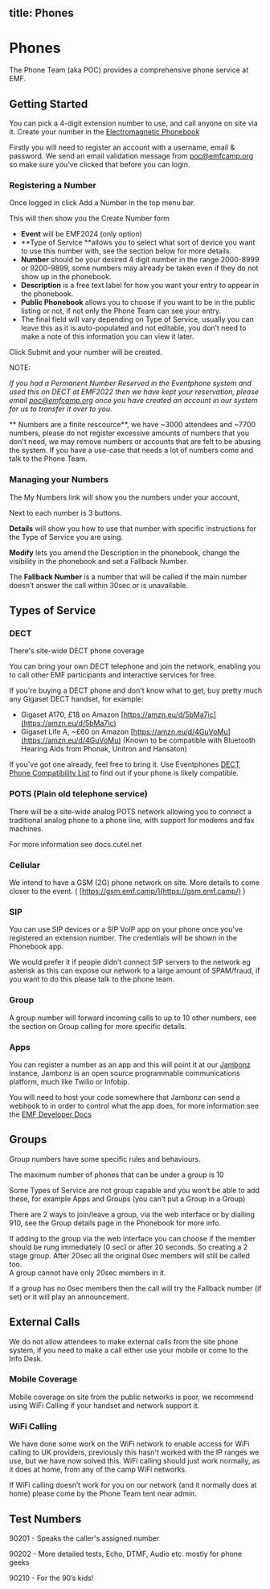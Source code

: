 title: Phones
---
# Phones

The Phone Team (aka POC) provides a comprehensive phone service at EMF.

## Getting Started

You can pick a 4-digit extension number to use, and call anyone on site via it. Create your number in the  [Electromagnetic Phonebook](https://phones.emfcamp.org)

Firstly you will need to register an account with a username, email & password. We send an email validation message from [poc@emfcamp.org](mailto:poc@emfcamp.org) so make sure you’ve clicked that before you can login.

### Registering a Number

Once logged in click Add a Number in the top menu bar.

This will then show you the Create Number form


* **Event** will be EMF2024 (only option)
* **Type of Service **allows you to select what sort of device you want to use this number with, see the section below for more details.
* **Number** should be your desired 4 digit number in the range 2000-8999 or 9200-9899, some numbers may already be taken even if they do not show up in the phonebook.
* **Description** is a free text label for how you want your entry to appear in the phonebook.
* **Public Phonebook** allows you to choose if you want to be in the public listing or not, if not only the Phone Team can see your entry.
* The final field will vary depending on Type of Service, usually you can leave this as it is auto-populated and not editable, you don’t need to make a note of this information you can view it later.

Click Submit and your number will be created.

NOTE:

_If you had a Permanent Number Reserved in the Eventphone system and used this on DECT at EMF2022 then we have kept your reservation, please email [poc@emfcamp.org](mailto:poc@emfcamp.org) once you have created an account in our system for us to transfer it over to you._

** Numbers are a finite rescource**, we have ~3000 attendees and ~7700 numbers, please do not register excessive amounts of numbers that you don't need, we may remove numbers or accounts that are felt to be abusing the system.
If you have a use-case that needs a lot of numbers come and talk to the Phone Team.


### Managing your Numbers

The My Numbers link will show you the numbers under your account,

Next to each number is 3 buttons.

**Details** will show you how to use that number with specific instructions for the Type of Service you are using.

**Modify** lets you amend the Description in the phonebook, change the visibility in the phonebook and set a Fallback Number.

The **Fallback Number** is a number that will be called if the main number doesn’t answer the call within 30sec or is unavailable. 


## Types of Service


### DECT 

There's site-wide DECT phone coverage

You can bring your own DECT telephone and join the network, enabling you to call other EMF participants and interactive services for free.

If you're buying a DECT phone and don't know what to get, buy pretty much any Gigaset DECT handset, for example:

- Gigaset A170, £18 on Amazon [https://amzn.eu/d/5bMa7ic](https://amzn.eu/d/5bMa7ic)
- Gigaset Life A, ~£60 on Amazon [https://amzn.eu/d/4GuVoMu](https://amzn.eu/d/4GuVoMu) (Known to be compatible with Bluetooth Hearing Aids from Phonak, Unitron and Hansaton)

If you've got one already, feel free to bring it. Use Eventphones [DECT Phone Compatibility List](https://eventphone.de/doku/dect_phone_compatibility_list) to find out if your phone is likely compatible.


### POTS (Plain old telephone service)

There will be a site-wide analog POTS network allowing you to connect a traditional analog phone to a phone line, with support for modems and fax machines.

For more information see docs.cutel.net


### Cellular

We intend to have a GSM (2G) phone network on site. More details to come closer to the event. ( [https://gsm.emf.camp/](https://gsm.emf.camp/) )


### SIP 

You can use SIP devices or a SIP VoIP app on your phone once you've registered an extension number. The credentials will be shown in the Phonebook app.

We would prefer it if people didn’t connect SIP servers to the network eg asterisk as this can expose our network to a large amount of SPAM/fraud, if you want to do this please talk to the phone team.


### Group

A group number will forward incoming calls to up to 10 other numbers, see the section on Group calling for more specific details.


### Apps 

You can register a number as an app and this will point it at our [Jambonz](https://jambonz.org) instance, Jambonz is an open source programmable communications platform, much like Twilio or Infobip.

You will need to host your code somewhere that Jambonz can send a webhook to in order to control what the app does, for more information see the [EMF Developer Docs](https://developer.emfcamp.org)


## Groups

Group numbers have some specific rules and behaviours.

The maximum number of phones that can be under a group is 10

Some Types of Service are not group capable and you won’t be able to add these, for example Apps and Groups (you can’t put a Group in a Group)

There are 2 ways to join/leave a group, via the web interface or by dialling 910, see the Group details page in the Phonebook for more info.

If adding to the group via the web interface you can choose if the member should be rung immediately (0 sec) or after 20 seconds. So creating a 2 stage group. After 20sec all the original 0sec members will still be called too. \
A group cannot have only 20sec members in it.

If a group has no 0sec members then the call will try the Fallback number (if set) or it will play an announcement.


## External Calls

We do not allow attendees to make external calls from the site phone system, if you need to make a call either use your mobile or come to the Info Desk.


### Mobile Coverage

Mobile coverage on site from the public networks is poor, we recommend using WiFi Calling if your handset and network support it.


### WiFi Calling

We have done some work on the WiFi network to enable access for WiFi calling to UK providers, previously this hasn't worked with the IP ranges we use, but we have now solved this. WiFi calling should just work normally, as it does at home, from any of the camp WiFi networks.

If WiFi calling doesn’t work for you on our network (and it normally does at home) please come by the Phone Team tent near admin.


## Test Numbers

90201 - Speaks the caller's assigned number

90202 - More detailed tests, Echo, DTMF, Audio etc. mostly for phone geeks

90210 - For the 90’s kids!
